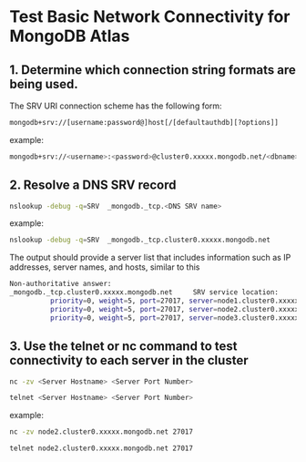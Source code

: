 # Test Basic Network Connectivity for MongoDB Atlas

## 1. Determine which connection string formats are being used.

The SRV URI connection scheme has the following form:
```sh
mongodb+srv://[username:password@]host[/[defaultauthdb][?options]]
```

example:
```sh
mongodb+srv://<username>:<password>@cluster0.xxxxx.mongodb.net/<dbname>?w=majority
```

## 2. Resolve a DNS SRV record

```sh
nslookup -debug -q=SRV  _mongodb._tcp.<DNS SRV name>
```

example:
```sh
nslookup -debug -q=SRV  _mongodb._tcp.cluster0.xxxxx.mongodb.net
```

The output should provide a server list that includes information such as IP addresses, server names, and hosts, similar to this
```sh
Non-authoritative answer:
_mongodb._tcp.cluster0.xxxxx.mongodb.net     SRV service location:
          priority=0, weight=5, port=27017, server=node1.cluster0.xxxxx.mongodb.net
          priority=0, weight=5, port=27017, server=node2.cluster0.xxxxx.mongodb.net
          priority=0, weight=5, port=27017, server=node3.cluster0.xxxxx.mongodb.net
```

## 3. Use the telnet or nc command to test connectivity to each server in the cluster

```sh
nc -zv <Server Hostname> <Server Port Number>

telnet <Server Hostname> <Server Port Number>
```

example:
```sh
nc -zv node2.cluster0.xxxxx.mongodb.net 27017

telnet node2.cluster0.xxxxx.mongodb.net 27017
```
